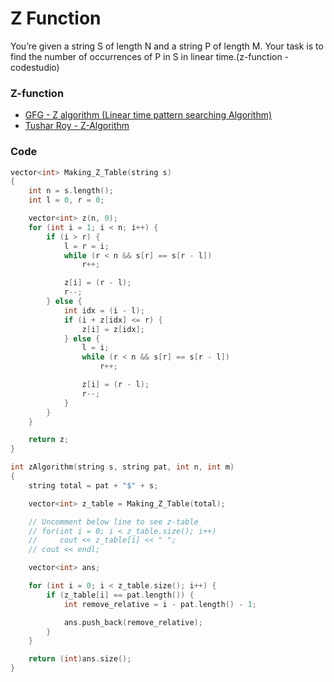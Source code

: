 # Z Function

You’re given a string S of length N and a string P of length M. Your task is to find the number of occurrences of P in S in linear time.(z-function - codestudio)

### Z-function

-   [GFG - Z algorithm (Linear time pattern searching Algorithm)](https://www.geeksforgeeks.org/z-algorithm-linear-time-pattern-searching-algorithm/)
-   [Tushar Roy - Z-Algorithm](https://www.youtube.com/watch?v=CpZh4eF8QBw)

### Code

```cpp
vector<int> Making_Z_Table(string s)
{
    int n = s.length();
    int l = 0, r = 0;

    vector<int> z(n, 0);
    for (int i = 1; i < n; i++) {
        if (i > r) {
            l = r = i;
            while (r < n && s[r] == s[r - l])
                r++;

            z[i] = (r - l);
            r--;
        } else {
            int idx = (i - l);
            if (i + z[idx] <= r) {
                z[i] = z[idx];
            } else {
                l = i;
                while (r < n && s[r] == s[r - l])
                    r++;

                z[i] = (r - l);
                r--;
            }
        }
    }

    return z;
}

int zAlgorithm(string s, string pat, int n, int m)
{
    string total = pat + "$" + s;

    vector<int> z_table = Making_Z_Table(total);

    // Uncomment below line to see z-table
    // for(int i = 0; i < z_table.size(); i++)
    //     cout << z_table[i] << " ";
    // cout << endl;

    vector<int> ans;

    for (int i = 0; i < z_table.size(); i++) {
        if (z_table[i] == pat.length()) {
            int remove_relative = i - pat.length() - 1;

            ans.push_back(remove_relative);
        }
    }

    return (int)ans.size();
}
```

